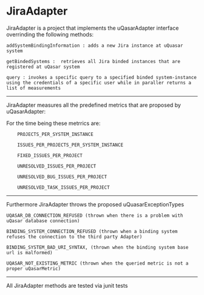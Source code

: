 JiraAdapter
===========

JiraAdapter is a project that implements the uQasarAdapter interface overrinding the following methods:

	addSystemBindingInformation : adds a new Jira instance at uQuasar system

	getBindedSystems :  retrieves all Jira binded instances that are registered at uQasar system

	query : invokes a specific query to a specified binded system-instance using the credentials of a specific user while in paraller returns a list of measurements

------------------------------------------------------------------------

JiraAdapter measures all the predefined metrics that are proposed by uQasarAdapter:

For the time being these metrrics are:

     
        PROJECTS_PER_SYSTEM_INSTANCE

        ISSUES_PER_PROJECTS_PER_SYSTEM_INSTANCE

        FIXED_ISSUES_PER_PROJECT

        UNRESOLVED_ISSUES_PER_PROJECT

        UNRESOLVED_BUG_ISSUES_PER_PROJECT

        UNRESOLVED_TASK_ISSUES_PER_PROJECT



----------------------------------------------------------------------

Furthermore JiraAdapter throws the proposed uQuasarExceptionTypes

    UQASAR_DB_CONNECTION_REFUSED (thrown when there is a problem with uQasar database connection)

    BINDING_SYSTEM_CONNECTION_REFUSED (thrown when a binding system refuses the connection to the third party Adapter)

    BINDING_SYSTEM_BAD_URI_SYNTAX, (thrown when the binding system base url is malformed)

    UQASAR_NOT_EXISTING_METRIC (thrown when the queried metric is not a proper uQasarMetric)

 
 ---------------------------------------------------------------------
 
All JiraAdapter methods are tested via junit tests
